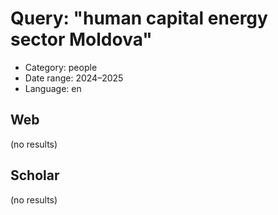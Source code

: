 # Query: "human capital energy sector Moldova"
- Category: people
- Date range: 2024–2025
- Language: en

## Web

(no results)

## Scholar

(no results)

